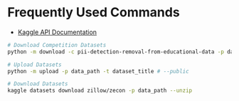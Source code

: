 # Frequently Used Commands

- [Kaggle API Documentation](https://github.com/Kaggle/kaggle-api/blob/main/docs/README.md)

```bash
# Download Competition Datasets
python -m download -c pii-detection-removal-from-educational-data -p data_path -u

# Upload Datasets
python -m upload -p data_path -t dataset_title # --public

# Download Datasets
kaggle datasets download zillow/zecon -p data_path --unzip